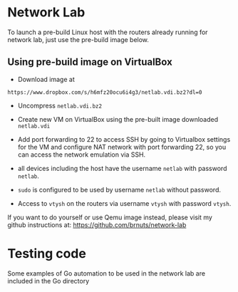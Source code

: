 # Network Lab

To launch a pre-build Linux host with the routers already running for network lab, just use the pre-build image below.

## Using pre-build image on VirtualBox
- Download image at
```
https://www.dropbox.com/s/h6mfz20ocu6i4g3/netlab.vdi.bz2?dl=0
```
- Uncompress `netlab.vdi.bz2`
- Create new VM on VirtualBox using the pre-built image downloaded `netlab.vdi`
- Add port forwarding to 22 to access SSH by going to Virtualbox settings for the VM and configure NAT network with port forwarding 22, so you can access the network emulation via SSH.

- all devices including the host have the username `netlab` with password `netlab`.
- `sudo` is configured to be used by username `netlab` without password.
- Access to `vtysh` on the routers via username `vtysh` with password `vtysh`.

If you want to do yourself or use Qemu image instead, please visit my github instructions at:
https://github.com/brnuts/network-lab

# Testing code
Some examples of Go automation to be used in the network lab are included in the Go directory
